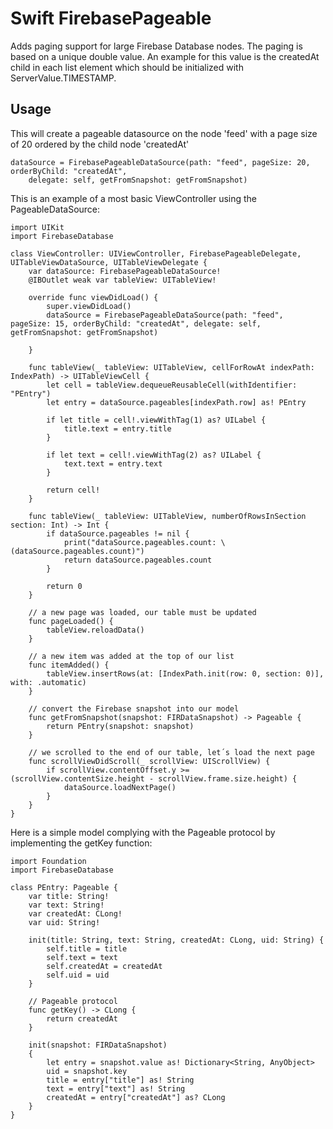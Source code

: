 # Swift FirebasePageable

Adds paging support for large Firebase Database nodes. The paging is based on a unique double value. An example for this value is the createdAt child in each list element which should be initialized with ServerValue.TIMESTAMP.

## Usage
This will create a pageable datasource on the node 'feed' with a page size of 20 ordered by the child node 'createdAt'

    dataSource = FirebasePageableDataSource(path: "feed", pageSize: 20, orderByChild: "createdAt",
        delegate: self, getFromSnapshot: getFromSnapshot)
    
This is an example of a most basic ViewController using the PageableDataSource:

    import UIKit
    import FirebaseDatabase

    class ViewController: UIViewController, FirebasePageableDelegate, UITableViewDataSource, UITableViewDelegate {
        var dataSource: FirebasePageableDataSource!
        @IBOutlet weak var tableView: UITableView!
        
        override func viewDidLoad() {
            super.viewDidLoad()
            dataSource = FirebasePageableDataSource(path: "feed", pageSize: 15, orderByChild: "createdAt", delegate: self, getFromSnapshot: getFromSnapshot)
            
        }
        
        func tableView(_ tableView: UITableView, cellForRowAt indexPath: IndexPath) -> UITableViewCell {
            let cell = tableView.dequeueReusableCell(withIdentifier: "PEntry")
            let entry = dataSource.pageables[indexPath.row] as! PEntry
            
            if let title = cell!.viewWithTag(1) as? UILabel {
                title.text = entry.title
            }
            
            if let text = cell!.viewWithTag(2) as? UILabel {
                text.text = entry.text
            }
            
            return cell!
        }
        
        func tableView(_ tableView: UITableView, numberOfRowsInSection section: Int) -> Int {
            if dataSource.pageables != nil {
                print("dataSource.pageables.count: \(dataSource.pageables.count)")
                return dataSource.pageables.count
            }
            
            return 0
        }
        
        // a new page was loaded, our table must be updated
        func pageLoaded() {
            tableView.reloadData()
        }
        
        // a new item was added at the top of our list
        func itemAdded() {
            tableView.insertRows(at: [IndexPath.init(row: 0, section: 0)], with: .automatic)
        }
        
        // convert the Firebase snapshot into our model
        func getFromSnapshot(snapshot: FIRDataSnapshot) -> Pageable {
            return PEntry(snapshot: snapshot)
        }

        // we scrolled to the end of our table, let´s load the next page
        func scrollViewDidScroll(_ scrollView: UIScrollView) {
            if scrollView.contentOffset.y >= (scrollView.contentSize.height - scrollView.frame.size.height) {
                dataSource.loadNextPage()
            }
        }
    }

Here is a simple model complying with the Pageable protocol by implementing the getKey function:

    import Foundation
    import FirebaseDatabase

    class PEntry: Pageable {
        var title: String!
        var text: String!
        var createdAt: CLong!
        var uid: String!

        init(title: String, text: String, createdAt: CLong, uid: String) {
            self.title = title
            self.text = text
            self.createdAt = createdAt
            self.uid = uid
        }

        // Pageable protocol
        func getKey() -> CLong {
            return createdAt
        }

        init(snapshot: FIRDataSnapshot)
        {
            let entry = snapshot.value as! Dictionary<String, AnyObject>
            uid = snapshot.key
            title = entry["title"] as! String
            text = entry["text"] as! String
            createdAt = entry["createdAt"] as? CLong
        }
    }
